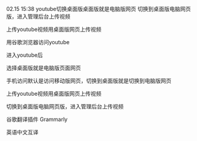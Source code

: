 02.15 15:38
youtube切换桌面版桌面版就是电脑版网页
切换到桌面版电脑网页版，进入管理后台上传视频


上传youtube视频用桌面版网页上传视频


用谷歌浏览器访问youtube

进入youtube后

选择桌面版就是电脑版页面网页


手机访问默认是访问移动版网页，切换到桌面版就是切换到电脑版网页



上传youtube视频用桌面版网页上传视频

切换到桌面版电脑网页版，进入管理后台上传视频


谷歌翻译插件     Grammarly

英语中文互译


